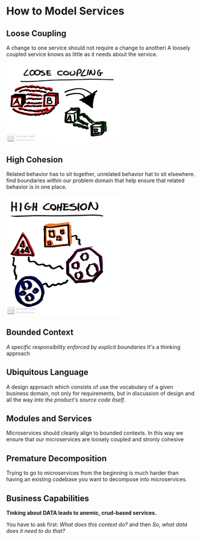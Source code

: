 # How to Model Services

## Loose Coupling
A change to one service should not require a change to anotherì
A loosely coupled service knows as little as it needs about the service.

<img src="./img/loose_coupling.jpg" width="300" />

## High Cohesion
Related behavior has to sit together, unrelated behavior hat to sit elsewhere.
find boundaries within our problem domain that help ensure that related behavior is in one place.

<img src="./img/high_cohesion.jpg" width="300" />

## Bounded Context
_A specific responsibility enforced by explicit boundaries_
It's a thinking approach

## Ubiquitous Language
A design approach which consists of use the vocabulary of a given business domain, not only for requirements, but in discussion of design and all the way _into the product's source code itself_.

## Modules and Services
Microservices should cleanly align to bounded contexts.
In this way we ensure that our microservices are loosely coupled and stronly cohesive

## Premature Decomposition
Trying to go to microservices from the beginning is much harder than having an existing codebase you want to decompose into microservices.

## Business Capabilities
**Tinking about DATA leads to anemic, crud-based services.**

You have to ask first: _What does this context do?_ and then _So, what data does it need to do that?_
